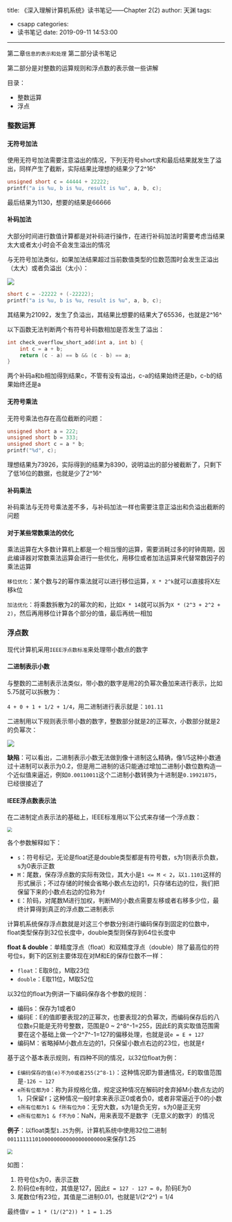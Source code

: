 title: 《深入理解计算机系统》读书笔记——Chapter 2(2)
author: 天渊
tags:
  - csapp
categories:
  - 读书笔记
date: 2019-09-11 14:53:00
---
第二章`信息的表示和处理` 第二部分读书笔记

第二部分是对整数的运算规则和浮点数的表示做一些讲解
<!--more-->

目录：

- 整数运算
- 浮点


### 整数运算

#### 无符号加法

使用无符号加法需要注意溢出的情况，下列无符号short求和最后结果就发生了溢出，同样产生了截断，实际结果比理想的结果少了2^16^

```c
unsigned short c = 44444 + 22222;
printf("a is %u, b is %u, result is %u", a, b, c);
```

最后结果为1130，想要的结果是66666

#### 补码加法

大部分时间进行数值计算都是对补码进行操作，在进行补码加法时需要考虑当结果太大或者太小时会不会发生溢出的情况

与无符号加法类似，如果加法结果超过当前数值类型的位数范围时会发生正溢出（太大）或者负溢出（太小）：

![](http://img.mantian.site/201909101634_839.png)

```c
short c = -22222 + (-22222);
printf("a is %u, b is %u, result is %u", a, b, c);
```

其结果为21092，发生了负溢出，其结果比想要的结果大了65536，也就是2^16^

以下函数无法判断两个有符号补码数相加是否发生了溢出：

```c
int check_overflow_short_add(int a, int b) {
    int c = a + b;
    return (c - a) == b && (c - b) == a;
}
```

两个补码a和b相加得到结果c，不管有没有溢出，c-a的结果始终还是b，c-b的结果始终还是a

#### 无符号乘法

无符号乘法也存在高位截断的问题：

```c
unsigned short a = 222;
unsigned short b = 333;
unsigned short c = a * b;
printf("%d", c);
```

理想结果为73926，实际得到的结果为8390，说明溢出的部分被截断了，只剩下了低16位的数据，也就是少了2^16^

#### 补码乘法

补码乘法与无符号乘法差不多，与补码加法一样也需要注意正溢出和负溢出截断的问题

#### 对于某些常数乘法的优化

乘法运算在大多数计算机上都是一个相当慢的运算，需要消耗过多的时钟周期，因此编译器对常数乘法运算会进行一些优化，用移位或者加法运算来代替常数因子的乘法运算

`移位优化`：某个数与2的幂作乘法就可以进行移位运算，`X * 2^k`就可以直接将X左移k位

`加法优化`：将乘数拆散为2的幂次的和，比如`X * 14`就可以拆为`X * (2^3 + 2^2 + 2)`，然后再用移位计算各个部分的值，最后再统一相加

### 浮点数

现代计算机采用`IEEE浮点数标准`来处理带小数点的数字

#### 二进制表示小数

与整数的二进制表示法类似，带小数的数字是用2的负幂次叠加来进行表示，比如5.75就可以拆散为：

`4 + 0 + 1 + 1/2 + 1/4`，用二进制进行表示就是：`101.11`

二进制用以下规则表示带小数的数字，整数部分就是2的正幂次，小数部分就是2的负幂次：

![](http://img.mantian.site/201909111019_571.png)

**缺陷**：可以看出，二进制表示小数无法做到像十进制这么精确，像1/5这种小数通过十进制可以表示为0.2，但是用二进制的话只能通过增加二进制小数位数构造一个近似值来逼近，例如`0.00110011`这个二进制小数转换为十进制是`0.19921875`，已经很接近了

#### IEEE浮点数表示法

在二进制定点表示法的基础上，IEEE标准用以下公式来存储一个浮点数：

<img src="http://img.mantian.site/201909111339_460.png" style="zoom: 67%;" />

各个参数解释如下：

- `s`：符号标记，无论是float还是double类型都是有符号数，s为1则表示负数，s为0表示正数
- `M`：尾数，保存浮点数的实际有效位，其大小是`1 <= M < 2`，以`1.1101`这样的形式展示；不过存储的时候会省略小数点左边的1，只存储右边的位，我们把保留下来的小数点右边的位称为`f`
- `E`：阶码，对尾数M进行加权，判断M的小数点需要左移或者右移多少位，最终计算得到真正的浮点数二进制表示

计算机系统保存浮点数就是对这三个参数分别进行编码保存到固定的位数中，float类型保存到32位长度中，double类型则保存到64位长度中

**float & double**：单精度浮点（float）和双精度浮点（double）除了最高位的符号位s，剩下的区别主要体现在对M和E的保存位数不一样：

- `float`：E取8位，M取23位
- `double`：E取11位，M取52位

以32位的float为例讲一下编码保存各个参数的规则：

- 编码s：保存为1或者0
- 编码E：E的值即要表现2的正幂次，也要表现2的负幂次，而编码保存后的八位数`e`只能是无符号整数，范围是0 ~ 2^8^-1=255，因此E的真实取值范围需要在这个基础上做一个2^7^-1=127的偏移处理，也就是说`e = E + 127`
- 编码M：省略掉M小数点左边的1，只保留小数点右边的23位，也就是`f`

基于这个基本表示规则，有四种不同的情况，以32位float为例：

- `E编码保存的值(e)不为0或者255(2^8-1)`：这种情况即为普通情况，E的取值范围是`-126 ~ 127`
- `e所有位都为0`：称为非规格化值，规定这种情况在解码时舍弃掉M小数点左边的1，只保留`f`；这种情况一般时拿来表示正0或者负0，或者非常逼近于0的小数
- `e所有位都为1 & f所有位为0`：无穷大数，s为1是负无穷，s为0是正无穷
- `e所有位都为1 & f不为0`：NaN，用来表现不是数字（无意义的数字）的情况

**例子**：以float类型`1.25`为例，计算机系统中使用32位二进制`00111111101000000000000000000000`来保存1.25

<img src="http://img.mantian.site/201909111448_137.png" style="zoom:75%;" />

如图：

1. 符号位s为0，表示正数
2. 阶码位e有8位，其值是127，因此`E = 127 - 127 = 0`，阶码E为0
3. 尾数位f有23位，其值是二进制0.01，也就是1/(2^2^) = 1/4

最终值`V = 1 * (1/(2^2)) * 1 = 1.25`